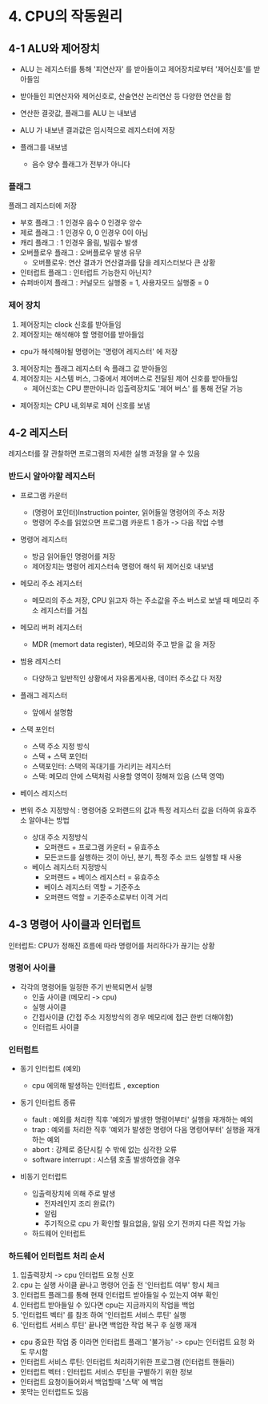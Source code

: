 # 4. CPU의 작동원리

## 4-1 ALU와 제어장치

- ALU 는 레지스터를 통해 '피연산자' 를 받아들이고 제어장치로부터 '제어신호'를 받아들임
- 받아들인 피연산자와 제어신호로, 산술연산 논리연산 등 다양한 연산을 함
- 연산한 결괏값, 플래그를 ALU 는 내보냄

- ALU 가 내보낸 결과값은 임시적으로 레지스터에 저장
- 플래그를 내보냄
  - 음수 양수 플래그가 전부가 아니다

### 플래그

플래그 레지스터에 저장

- 부호 플래그 : 1 인경우 음수 0 인경우 양수
- 제로 플래그 : 1 인경우 0, 0 인경우 0이 아님
- 캐리 플래그 : 1 인경우 올림, 빌림수 발생
- 오버플로우 플래그 : 오버플로우 발생 유무
  - 오버플로우: 연산 결과가 연산결과를 담을 레지스터보다 큰 상황
- 인터럽트 플래그 : 인터럽트 가능한지 아닌지?
- 슈퍼바이저 플래그 : 커널모드 실행중 = 1, 사용자모드 실행중 = 0

### 제어 장치

1. 제어장치는 clock 신호를 받아들임
2. 제어장치는 해석해야 할 명령어를 받아들임
  - cpu가 해석해야될 명령어는 '명령어 레지스터' 에 저장
3. 제어장치는 플래그 레지스터 속 플래그 값 받아들임
4. 제어장치는 시스템 버스, 그중에서 제어버스로 전달된 제어 신호를 받아들임
   - 제어신호는 CPU 뿐만아니라 입출력장치도 '제어 버스' 를 통해 전달 가능

- 제어장치는 CPU 내,외부로 제어 신호를 보냄

## 4-2 레지스터

레지스터를 잘 관찰하면 프로그램의 자세한 실행 과정을 알 수 있음

### 반드시 알아야할 레지스터

- 프로그램 카운터
  - (명령어 포인터)Instruction pointer, 읽어들일 명령어의 주소 저장
  - 명령어 주소를 읽었으면 프로그램 카운트 1 증가 -> 다음 작업 수행
- 명령어 레지스터
  - 방금 읽어들인 명령어를 저장
  - 제어장치는 명령어 레지스터속 명령어 해석 뒤 제어신호 내보냄
- 메모리 주소 레지스터
  - 메모리의 주소 저장, CPU 읽고자 하는 주소값을 주소 버스로 보낼 때 메모리 주소 레지스터를 거침
- 메모리 버퍼 레지스터
  - MDR (memort data register), 메모리와 주고 받을 값 을 저장



- 범용 레지스터
  - 다양하고 일반적인 상황에서 자유롭게사용, 데이터 주소값 다 저장
- 플래그 레지스터
  - 앞에서 설명함
- 스택 포인터
  - 스택 주소 지정 방식
  - 스택 + 스택 포인터
  - 스택포인터: 스택의 꼭대기를 가리키는 레지스터
  - 스택: 메모리 안에 스택처럼 사용할 영역이 정해져 있음 (스택 영역)

- 베이스 레지스터
 - 변위 주소 지정방식 : 명령어중 오퍼랜드의 값과 특정 레지스터 값을 더하여 유효주소 알아내는 방법
   - 상대 주소 지정방식
     - 오퍼랜드 + 프로그램 카운터 = 유효주소
     - 모든코드를 실행하는 것이 아닌, 분기, 특정 주소 코드 실행할 때 사용
   - 베이스 레지스터 지정방식
     - 오퍼랜드 + 베이스 레지스터 = 유효주소
     - 베이스 레지스터 역할 = 기준주소
     - 오퍼랜드 역할 = 기준주소로부터 이격 거리


## 4-3 명령어 사이클과 인터럽트

인터럽트: CPU가 정해진 흐름에 따라 명령어를 처리하다가 끊기는 상황

### 명령어 사이클
- 각각의 명령어들 일정한 주기 반복되면서 실행
  - 인출 사이클 (메모리 -> cpu)
  - 실행 사이클
  - 간접사이클 (간접 주소 지정방식의 경우 메모리에 접근 한번 더해야함)
  - 인터럽트 사이클


### 인터럽트
- 동기 인터럽트 (예외)
  - cpu 에의해 발생하는 인터럽트 , exception
- 동기 인터럽트 종류
  - fault : 예외를 처리한 직후 '예외가 발생한 명령어부터' 실행을 재개하는 예외
  - trap : 예외를 처리한 직후 '예외가 발생한 명령어 다음 명령어부터' 실행을 재개하는 예외
  - abort : 강제로 중단시킬 수 밖에 없는 심각한 오류
  - software interrupt : 시스템 호출 발생하였을 경우

- 비동기 인터럽트
  - 입출력장치에 의해 주로 발생
    - 전자레인지 조리 완료(?)
    - 알림
    - 주기적으로 cpu 가 확인할 필요없음, 알림 오기 전까지 다른 작업 가능
  - 하드웨어 인터럽트


### 하드웨어 인터럽트 처리 순서

1. 입출력장치 -> cpu 인터럽트 요청 신호
2. cpu 는 실행 사이클 끝나고 명령어 인출 전 '인터럽트 여부' 항시 체크
3. 인터럽트 플래그를 통해 현재 인터럽트 받아들일 수 있는지 여부 확인
4. 인터럽트 받아들일 수 있다면 cpu는 지금까지의 작업을 백업
5. '인터럽트 벡터' 를 참조 하여 '인터럽트 서비스 루틴' 실행
6. '인터럽트 서비스 루틴' 끝나면 백업한 작업 복구 후 실행 재개


- cpu 중요한 작업 중 이라면 인터럽트 플래그 '불가능' -> cpu는 인터럽트 요청 와도 무시함
- 인터럽트 서비스 루틴: 인터럽트 처리하기위한 프로그램 (인터럽트 핸들러)
- 인터럽트 벡터 : 인터럽트 서비스 루틴을 구별하기 위한 정보
- 인터럽트 요청이들어와서 백업할때 '스택' 에 백업
- 못막는 인터럽트도 있음